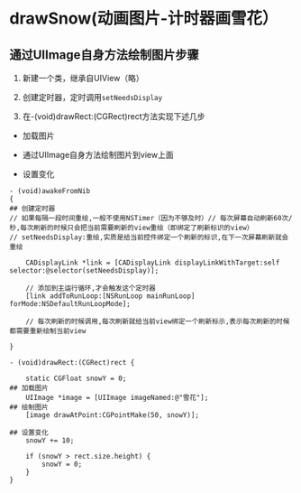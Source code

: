 # drawSnow(动画图片-计时器画雪花）

## 通过UIImage自身方法绘制图片步骤
1. 新建一个类，继承自UIView（略）

2. 创建定时器，定时调用`setNeedsDisplay`

3. 在-(void)drawRect:(CGRect)rect方法实现下述几步

- 加载图片

- 通过UIImage自身方法绘制图片到view上面

- 设置变化

```objc
- (void)awakeFromNib
{
## 创建定时器
// 如果每隔一段时间重绘,一般不使用NSTimer（因为不够及时）// 每次屏幕自动刷新60次/秒,每次刷新的时候只会把当前需要刷新的view重绘（即绑定了刷新标识的view）
// setNeedsDisplay:重绘,实质是给当前控件绑定一个刷新的标识,在下一次屏幕刷新就会重绘

    CADisplayLink *link = [CADisplayLink displayLinkWithTarget:self selector:@selector(setNeedsDisplay)];

    // 添加到主运行循环,才会触发这个定时器
    [link addToRunLoop:[NSRunLoop mainRunLoop] forMode:NSDefaultRunLoopMode];

    // 每次刷新的时候调用,每次刷新就给当前view绑定一个刷新标示,表示每次刷新的时候都需要重新绘制当前view

}

- (void)drawRect:(CGRect)rect {

    static CGFloat snowY = 0;
## 加载图片
    UIImage *image = [UIImage imageNamed:@"雪花"];
## 绘制图片
    [image drawAtPoint:CGPointMake(50, snowY)];

## 设置变化
    snowY += 10;

    if (snowY > rect.size.height) {
        snowY = 0;
    }
}
```

